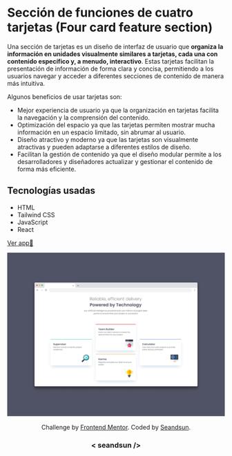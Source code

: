 # Sección de funciones de cuatro tarjetas (Four card feature section)

Una sección de tarjetas es un diseño de interfaz de usuario que **organiza la información en unidades visualmente similares a tarjetas, cada una con contenido específico y, a menudo, interactivo**. Estas tarjetas facilitan la presentación de información de forma clara y concisa, permitiendo a los usuarios navegar y acceder a diferentes secciones de contenido de manera más intuitiva.

Algunos beneficios de usar tarjetas son:

- Mejor experiencia de usuario ya que la organización en tarjetas facilita la navegación y la comprensión del contenido. 
- Optimización del espacio ya que las tarjetas permiten mostrar mucha información en un espacio limitado, sin abrumar al usuario. 
- Diseño atractivo y moderno ya que las tarjetas son visualmente atractivas y pueden adaptarse a diferentes estilos de diseño. 
- Facilitan la gestión de contenido ya que el diseño modular permite a los desarrolladores y diseñadores actualizar y gestionar el contenido de forma más eficiente.

## Tecnologías usadas

- HTML
- Tailwind CSS
- JavaScript
- React

[Ver app🔗](https://)

![four card feature section img demo](./src/assets/design/four-card-feature-section-img.jpg)

<div align="center">
  Challenge by <a href="https://www.frontendmentor.io?ref=challenge" target="_blank">Frontend Mentor</a>. 
  Coded by <a href="https://github.com/seandsun">Seandsun</a>.
</div>

 <h3 align="center">< seandsun /></h3>